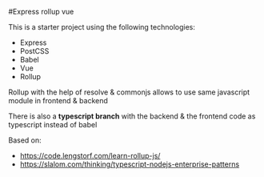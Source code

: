#Express rollup vue

This is a starter project using the following technologies:

* Express
* PostCSS
* Babel
* Vue
* Rollup

Rollup with the help of resolve & commonjs allows to use same javascript module in frontend & backend

There is also a **typescript branch** with the backend & the frontend code as typescript instead of babel

Based on:
* https://code.lengstorf.com/learn-rollup-js/
* https://slalom.com/thinking/typescript-nodejs-enterprise-patterns
